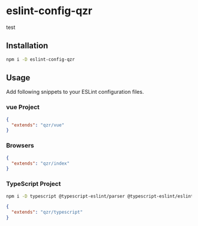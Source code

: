 # eslint-config-qzr

test

## Installation

```bash
npm i -D eslint-config-qzr
```

## Usage

Add following snippets to your ESLint configuration files.

### vue Project

```json
{
  "extends": "qzr/vue"
}
```

### Browsers

```json
{
  "extends": "qzr/index"
}
```

### TypeScript Project

```bash
npm i -D typescript @typescript-eslint/parser @typescript-eslint/eslint-plugin
```

```json
{
  "extends": "qzr/typescript"
}
```
